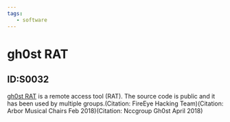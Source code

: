 ```yaml
---
tags:
   - software
---
```

# gh0st RAT
## ID:S0032
[gh0st RAT](/mitre/software/S0032) is a remote access tool (RAT). The source code is public and it has been used by multiple groups.(Citation: FireEye Hacking Team)(Citation: Arbor Musical Chairs Feb 2018)(Citation: Nccgroup Gh0st April 2018)
